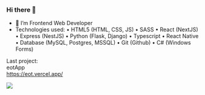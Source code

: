 ### Hi there 👋

<!--
 <img src="https://avatars.githubusercontent.com/u/60447812?v=4" style="aspect-ratio: 1; width:250px; border-radius: 2em "> */
-->

- 🔭 I’m Frontend Web Developer
- Technologies used:
• HTML5 (HTML, CSS, JS) 
• SASS 
• React (NextJS) 
• Express (NestJS) 
• Python (Flask, Django) 
• Typescript 
• React Native 
• Database (MySQL, Postgres, MSSQL) 
• Git (Github)
• C# (Windows Forms)

Last project:  
eotApp  
<https://eot.vercel.app/>


![](https://github-readme-stats.vercel.app/api?username=AsyncSpaghettiDev&show_icons=true&theme=synthwave)
